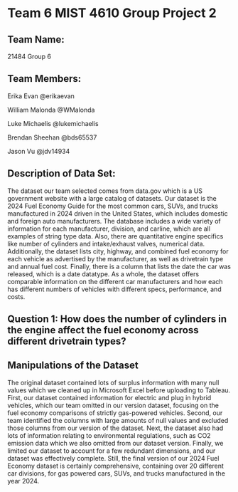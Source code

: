 # Team 6 MIST 4610 Group Project 2





## Team Name:
 21484 Group 6

## Team Members:
Erika Evan @erikaevan

William Malonda @WMalonda

Luke Michaelis @lukemichaelis

Brendan Sheehan @bds65537

Jason Vu @jdv14934
## Description of Data Set:

The dataset our team selected comes from data.gov which is a US government website with a large catalog of datasets. Our dataset is the 2024 Fuel Economy Guide for the most common cars, SUVs, and trucks manufactured in 2024 driven in the United States, which includes domestic and foreign auto manufacturers. The database includes a wide variety of information for each manufacturer, division, and carline, which are all examples of string type data. Also, there are quantitative engine specifics like number of cylinders and intake/exhaust valves, numerical data. Additionally, the dataset lists city, highway, and combined fuel economy for each vehicle as advertised by the manufacturer, as well as drivetrain type and annual fuel cost. Finally, there is a column that lists the date the car was released, which is a date datatype. As a whole, the dataset offers comparable information on the different car manufacturers and how each has different numbers of vehicles with different specs, performance, and costs. 

## Question 1: How does the number of cylinders in the engine affect the fuel economy across different drivetrain types?

## Manipulations of the Dataset

The original dataset contained lots of surplus information with many null values which we cleaned up in Microsoft Excel before uploading to Tableau. First, our dataset contained information for electric and plug in hybrid vehicles, which our team omitted in our version dataset, focusing on the fuel economy comparisons of strictly gas-powered vehicles. Second, our team identified the columns with large amounts of null values and excluded those columns from our version of the dataset. Next, the dataset also had lots of information relating to environmental regulations, such as CO2 emission data which we also omitted from our dataset version. Finally, we limited our dataset to account for a few redundant dimensions, and our dataset was effectively complete. Still, the final version of our 2024 Fuel Economy dataset is certainly comprehensive, containing over 20 different car divisions, for gas powered cars, SUVs, and trucks manufactured in the year 2024. 



